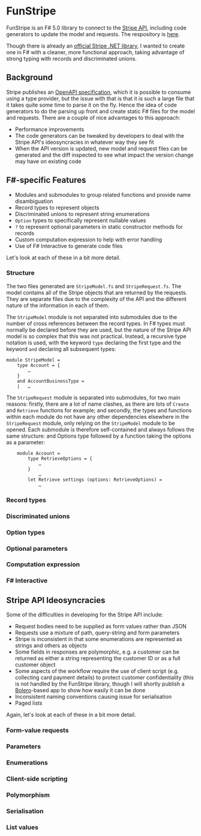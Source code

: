 # FunStripe

FunStripe is an F# 5.0 library to connect to the [Stripe API](https://stripe.com/docs/api), including code generators to update the model and requests. The respository is
[here](https://github.com/simontreanor/FunStripe).

Though there is already an [official Stripe .NET library](https://github.com/stripe/stripe-dotnet), I wanted to create one in F# with a cleaner, more functional approach,
taking advantage of strong typing with records and discriminated unions.

## Background

Stripe publishes an [OpenAPI specification](https://raw.githubusercontent.com/stripe/openapi/master/openapi/spec3.sdk.json), which it is possible to consume using a type
provider, but the issue with that is that it is such a large file that it takes quite some time to parse it on the fly. Hence the idea of code generators to do the parsing
up front and create static F# files for the model and requests. There are a couple of nice advantages to this approach:

- Performance improvements
- The code generators can be tweaked by developers to deal with the Stripe API's ideosyncracies in whatever way they see fit
- When the API version is updated, new model and request files can be generated and the diff inspected to see what impact the version change may have on existing code

## F#-specific Features

- Modules and submodules to group related functions and provide name disambiguation
- Record types to represent objects
- Discriminated unions to represent string enumerations
- `Option` types to specifically represent nullable values
- `?` to represent optional parameters in static constructor methods for records
- Custom computation expression to help with error handling
- Use of F# Interactive to generate code files

Let's look at each of these in a bit more detail.

### Structure

The two files generated are `StripeModel.fs` and `StripeRequest.fs`. The model contains all of the Stripe objects that are returned by the requests. They are separate files due to the complexity of the API and the  different nature of the information in each of them.

The `StripeModel` module is not separated into submodules due to the number of cross references between the record types. In F# types must normally be declared before they are used, but the nature of the Stripe API model is so complex that this was not practical. Instead, a recursive type notation is used, with the keyword `type` declaring the first type and the keyword `and` declaring all subsequent types:

```F#
module StripeModel =
    type Account = {
        …
    }
    and AccountBusinessType =
    |   …
```

The `StripeRequest` module is separated into submodules, for two main reasons: firstly, there are a lot of name clashes, as there are lots of `Create` and `Retrieve` functions for example; and secondly, the types and functions within each module do not have any other dependencies elsewhere in the `StripeRequest` module, only relying on the `StripeModel` module to be opened. Each submodule is therefore self-contained and always follows the same structure: and Options type followed by a function taking the options as a parameter:

```F#
    module Account =
        type RetrieveOptions = {
            …
        }
            …
        let Retrieve settings (options: RetrieveOptions) =
            …
```

### Record types

### Discriminated unions

### Option types

### Optional parameters

### Computation expression

### F# Interactive

## Stripe API Ideosyncracies

Some of the difficulties in developing for the Stripe API include:

- Request bodies need to be supplied as form values rather than JSON
- Requests use a mixture of path, query-string and form parameters
- Stripe is inconsistent in that some enumerations are represented as strings and others as objects
- Some fields in responses are polymorphic, e.g. a customer can be returned as either a string representing the customer ID or as a full customer object
- Some aspects of the workflow require the use of client script (e.g. collecting card payment details) to protect customer confidentiality (this is not handled by the
FunStripe library, though I will shortly publish a [Bolero](https://fsbolero.io/)-based app to show how easily it can be done
- Inconsistent naming conventions causing issue for serialisation
- Paged lists

Again, let's look at each of these in a bit more detail.

### Form-value requests

### Parameters

### Enumerations

### Client-side scripting

### Polymorphism

### Serialisation

### List values
